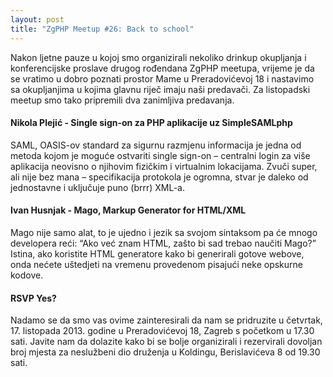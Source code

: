 ```yaml
---
layout: post
title: "ZgPHP Meetup #26: Back to school"
---
```


Nakon ljetne pauze u kojoj smo organizirali nekoliko drinkup okupljanja i
konferencijske proslave drugog rođendana ZgPHP meetupa, vrijeme je da se vratimo
u dobro poznati prostor Mame u Preradovićevoj 18 i nastavimo sa okupljanjima u
kojima glavnu riječ imaju naši predavači. Za listopadski meetup smo tako
pripremili dva zanimljiva predavanja.

#### Nikola Plejić - Single sign-on za PHP aplikacije uz SimpleSAMLphp

SAML, OASIS-ov standard za sigurnu razmjenu informacija je jedna od metoda kojom
je moguće ostvariti single sign-on – centralni login za više aplikacija neovisno
o njihovim fizičkim i virtualnim lokacijama. Zvuči super, ali nije bez mana –
specifikacija protokola je ogromna, stvar je daleko od jednostavne i uključuje
puno (brrr) XML-a.

#### Ivan Husnjak - Mago, Markup Generator for HTML/XML

Mago nije samo alat, to je ujedno i jezik sa svojom sintaksom pa će mnogo
developera reći: “Ako već znam HTML, zašto bi sad trebao naučiti Mago?” Istina,
ako koristite HTML generatore kako bi generirali gotove webove, onda nećete
uštedjeti na vremenu provedenom pisajući neke opskurne kodove.

#### RSVP Yes?

Nadamo se da smo vas ovime zainteresirali da nam se pridruzite u četvrtak, 17.
listopada 2013. godine u Preradovićevoj 18, Zagreb s početkom u 17.30 sati.
Javite nam da dolazite kako bi se bolje organizirali i rezervirali dovoljan broj
mjesta za neslužbeni dio druženja u Koldingu, Berislavićeva 8 od 19.30 sati.
